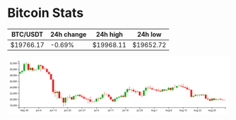 # Bitcoin Stats

BTC/USDT|24h change|24h high|24h low|
|---|---|---|---|
|$19766.17|-0.69%|$19968.11|$19652.72|

<img src="./chart.svg">
